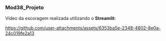 ### Mod38_Projeto 

Vídeo da escoragem realizada utilizando o **Streamlit**:

https://github.com/user-attachments/assets/6353ba5e-2348-4802-8e0a-24c019fe2a13

